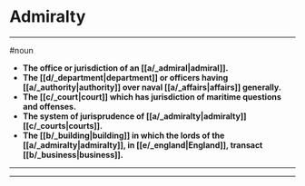# Admiralty
---
#noun
- **The office or jurisdiction of an [[a/_admiral|admiral]].**
- **The [[d/_department|department]] or officers having [[a/_authority|authority]] over naval [[a/_affairs|affairs]] generally.**
- **The [[c/_court|court]] which has jurisdiction of maritime questions and offenses.**
- **The system of jurisprudence of [[a/_admiralty|admiralty]] [[c/_courts|courts]].**
- **The [[b/_building|building]] in which the lords of the [[a/_admiralty|admiralty]], in [[e/_england|England]], transact [[b/_business|business]].**
---
---
